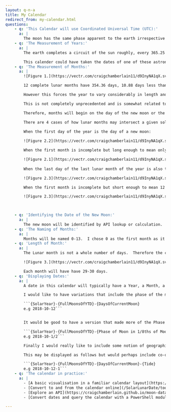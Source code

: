 ```yaml
---
layout: q-n-a
title: My Calendar
redirect_from: my-calendar.html
questions: 
    - q: 'This Calendar will use Coordinated Universal Time (UTC):'
      a: |
        The moon has the same phase apparent to the earth irrespective of time zone.  Initially, my calendar will not count hours.  A local component and a subdivision of the day may be introduced at a later date.  For example tides may bisect a day but depend very largely on locality as do, sunrises and sunsets.
    - q: 'The Measurement of Years:'
      a: |
        The earth completes a circuit of the sun roughly, every 365.25 days.  Any given point in this cycle could be called the start/end of a year although there are four natural points to choose from, namely the [solstices](https://en.wikipedia.org/wiki/Solstice) and [equinoxes](https://en.wikipedia.org/wiki/Equinox).  For example in the Gregorian calendar, the new year is related but not identical to the winter solstice which is usually the 21st or 22nd of December, the shortest day of the year as experienced in the Northern Hemisphere (N.B this same event would be observed as the summer solstice in the Southern Hemisphere).

        This calender could have taken the dates of one of these astronomical events as the start of its year.  However, I have decided to count my years in the Common Era and begin the year on the 1st of January in the Gregorian Calendar.  This will make the calendar simpler to implement and simpler to understand, as a map onto the Gregorian Calendar.  I may make a "strict mode" at a later date, which would be largely in phase but not sync with the Gregorian Calendar.
    - q: 'The Measurement of Months:'
      a: |
        ![Figure 1.](https://vectr.com/craigchamberlain11/d9InyNA1qX.svg?width=400&height=200&select=d1rjgmgOwa)

        12 complete lunar months have 354.36 days, 10.88 days less than the solar year.  Depending on the age of the moon at the start of a solar year it may have 11 or 12 whole months and one or two partial months.  Typically in a lunisolar calendar, this means that to preserve complete a lunar month, year ends must be approximated to the end of a lunar month.  If a lunisolar year typically has 12 lunar months then extra months must be added on particular years to make up for lost days, in the way leap days are added to years in the Gregorian Calendar.

        However this forces the year to vary considerably in length and requires complex patterns to decide in which year to add a month.  This calendar will favour the complete solar year and split the months that fall over the start and end of a year.

        This is not completely unprecedented and is somewhat related to the concept of uncounted time.  [Some Coast Salish peoples used a calendar of this kind. For instance, the Chehalis began their count of lunar months from the arrival of spawning chinook salmon (in Gregorian calendar October), and counted 10 months, leaving an uncounted period until the next chinook salmon run.](https://en.wikipedia.org/wiki/Lunisolar_calendar#With_uncounted_time)

        Therefore, months will begin on the day of the new moon or the start of a new year.  Months will end on the day before the new moon or the end of the year.

        There are 4 cases of how lunar months may intersect a given solar year. In all cases there are 13 or 14 resulting months.  As lunar month lengths vary somewhat the figures given for age of the moon in each case are based on a simplified model and may be out by a day or so in some years.
        
        When the first day of the year is the day of a new moon:

        ![Figure 2.2](https://vectr.com/craigchamberlain11/d9InyNA1qX.svg?width=400&height=200&select=bUzavqqsE)

        When the first month is incomplete but long enough to mean only 11 whole months are possible and a further incomplete month at the end:

        ![Figure 2.1](https://vectr.com/craigchamberlain11/d9InyNA1qX.svg?width=427.2&height=214.08&select=ag1mmNc0S)
        
        When the last day of the last lunar month of the year is also the last day of the year:

        ![Figure 2.3](https://vectr.com/craigchamberlain11/d9InyNA1qX.svg?width=427.2&height=214.08&select=aKSCDJb1I)

        When the first month is incomplete but short enough to mean 12 whole months are possible and a further incomplete month at the end:

        ![Figure 2.3](https://vectr.com/craigchamberlain11/d9InyNA1qX.svg?width=427.2&height=214.08&select=a2YzVlfzRu)

        

    - q: 'Identifying the Date of the New Moon:'
      a: | 
        The new moon will be identified by API lookup or calculation.  It will not depend on observation. 
    - q: 'The Naming of Months:'
      a: |
        Months will be named 0-13.  I chose 0 as the first month as it will only be a complete month in exceptional circumstances.  It would be fun to name the final month X for the same reasons.  However, I will stick with integers as I also like the reference to [the indexing of sequences which begins at 0 in computing and mathematics](https://en.wikipedia.org/wiki/Zero-based_numbering).
    - q: 'Length of Month:'
      a: |
        The Lunar month is not a whole number of days.  Therefore the calendar months will have variable lengths.

        ![Figure 3.](https://vectr.com/craigchamberlain11/d9InyNA1qX.svg?width=400&height=400&select=d9InyNA1qXpage0)

        Each month will have have 29-30 days.
    - q: 'Displaying Dates:'
      a: |
        A date in this calendar will typically have a Year, a Month, a Day and a UTC Gregorian DateTime.

        I would like to have variations that include the phase of the moon 

        ```{SolarYear}-{FullMoonsOfYTD}-{DaysOfCurrentMoon} 
        e.g 2018-10-12```


        It would be good to have a version that made more of the Phase of the Moon, this would make it more universal, and limit the problems associated with crushing time zone.

        ```{SolarYear}-{FullMoonsOfYTD}-{Phase of Moon in 1/8ths of Moon}  
        e.g 2018-10-1/2```

        Finally I would really like to include some notion of geographic location, particularly tide which is experienced heterogeneously across the surface of the earth.

        This may be displayed as follows but would perhaps include co-ordinates in the object.

        ```{SolarYear}-{FullMoonsOfYTD}-{DaysOfCurrentMoon}-{Tide}  
        e.g 2018-10-12-1```
    - q: 'The calendar in practice:'
      a: |
        - [A basic visualisation in a familiar calendar layout](https://craigchamberlain.github.io/SolarLunarCalendar/)
        - [Convert to and from the calendar online](/SolarLunarDate/tool)
        - [Explore an API](https://craigchamberlain.github.io/moon-data/)
        - [Convert dates and query the calendar with a PowerShell module](https://www.powershellgallery.com/packages/SolarLunarName/)

---
```


